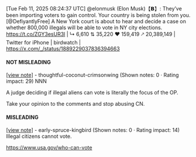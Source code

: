 [Tue Feb 11, 2025 08:24:37 UTC] @elonmusk (Elon Musk)【𝗕】: They’ve been importing voters to gain control. Your country is being stolen from you. [@DefiyantlyFree] A New York court is about to hear and decide a case on whether 800,000 illegals will be able to vote in NY city elections.  https://t.co/ZGY3esUR3l | ↳ 6,610 ⇅ 35,220 ♥ 159,419 🡕 20,389,149 | Twitter for iPhone | birdwatch | https://x.com/_/status/1889229037836394663

#### NOT MISLEADING

[[view note]](https://x.com/i/birdwatch/n/1889314948993753330) - thoughtful-coconut-crimsonwing (Shown notes: 0 · Rating impact: 29)
NNN

A judge deciding if illegal aliens can vote is literally the focus of the OP. 

Take your opinion to the comments and stop abusing CN. 

#### MISLEADING

[[view note]](https://x.com/i/birdwatch/n/1889312033163678004) - early-spruce-kingbird (Shown notes: 0 · Rating impact: 14)
Illegal citizens cannot vote. 

https://www.usa.gov/who-can-vote
